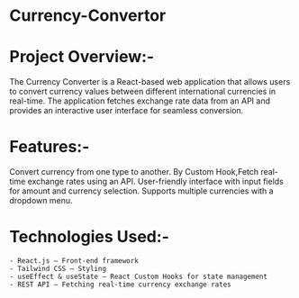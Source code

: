 # Currency-Convertor

# Project Overview:-
The Currency Converter is a React-based web application that allows users to convert currency values between different international currencies in real-time. The application fetches exchange rate data from an API and provides an interactive user interface for seamless conversion.

# Features:-
Convert currency from one type to another.
By Custom Hook,Fetch real-time exchange rates using an API.
User-friendly interface with input fields for amount and currency selection.
Supports multiple currencies with a dropdown menu.

# Technologies Used:-
    - React.js – Front-end framework
    - Tailwind CSS – Styling
    - useEffect & useState – React Custom Hooks for state management
    - REST API – Fetching real-time currency exchange rates
